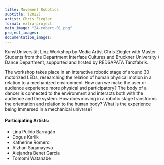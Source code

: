 ```yaml
---
title: Movement Robotics
subtitle: (2022)
artist: Chris Ziegler
format: extra-project
main_image: "24-robert-01.png"
project_images:
documentation_images:
---
```




KunstUniversität Linz Workshop by Media Artist Chris Ziegler with Master Students from the Department Interface Cultures  and Bruckner University / Dance Department, supported and hosted by REDSAPATA Tanzfabrik.

The workshop takes place in an interactive robotic stage of around 30 motorized LEDs, researching the  relation of human physical motion in a relation to a mechanized environment. How can we make the user or audience experience more physical and participatory? The body of a dancer is connected to the environment and interacts both with the audience and the system. How does moving in a robotic stage transforms the orientation and relation to the human body? What is the experience being Immersed in a mechanical universe?

#### Participating Artists:

- Lina Pulido Barragán
- Dogus Karlik
- Katherine Romero
- Aizhan Saganayeva
- Alejandra Benet Garcia
- Tomomi Watanabe
